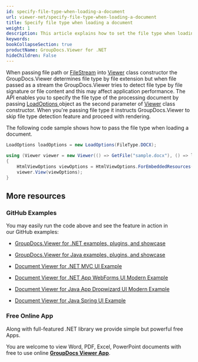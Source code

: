 ```yaml
---
id: specify-file-type-when-loading-a-document
url: viewer-net/specify-file-type-when-loading-a-document
title: Specify file type when loading a document
weight: 1
description: This article explains how to set the file type when loading a document with GroupDocs.Viewer within your .NET applications.
keywords: 
bookCollapseSection: true
productName: GroupDocs.Viewer for .NET
hideChildren: False
---
```

When passing file path or [FileStream](https://docs.microsoft.com/en-us/dotnet/api/system.io.filestream) into [Viewer](https://apireference-qa.groupdocs.com/viewer/net/groupdocs.viewer/viewer) class constructor the GroupDocs.Viewer determines file type by file extension but when file passed as a stream the GroupDocs.Viewer tries to detect file type by file signature or file content and this may affect application performance. The API enables you to specify the file type of the processing document by passing [LoadOptions ](https://apireference.groupdocs.com/viewer/net/groupdocs.viewer.options/loadoptions)object as the second parameter of [Viewer](https://apireference-qa.groupdocs.com/viewer/net/groupdocs.viewer/viewer) class constructor. When you're passing file type it instructs GroupDocs.Viewer to skip file type detection feature and proceed with rendering.

The following code sample shows how to pass the file type when loading a document.

```csharp
LoadOptions loadOptions = new LoadOptions(FileType.DOCX);
 
using (Viewer viewer = new Viewer(() => GetFile("sample.docx"), () => loadOptions))
{
    HtmlViewOptions viewOptions = HtmlViewOptions.ForEmbeddedResources();
    viewer.View(viewOptions);
}            
```

## More resources

### GitHub Examples

You may easily run the code above and see the feature in action in our GitHub examples:

*   [GroupDocs.Viewer for .NET examples, plugins, and showcase](https://github.com/groupdocs-viewer/GroupDocs.Viewer-for-.NET)
    
*   [GroupDocs.Viewer for Java examples, plugins, and showcase](https://github.com/groupdocs-viewer/GroupDocs.Viewer-for-Java)
    
*   [Document Viewer for .NET MVC UI Example](https://github.com/groupdocs-viewer/GroupDocs.Viewer-for-.NET-MVC) 
    
*   [Document Viewer for .NET App WebForms UI Modern Example](https://github.com/groupdocs-viewer/GroupDocs.Viewer-for-.NET-WebForms)
    
*   [Document Viewer for Java App Dropwizard UI Modern Example](https://github.com/groupdocs-viewer/GroupDocs.Viewer-for-Java-Dropwizard)
    
*   [Document Viewer for Java Spring UI Example](https://github.com/groupdocs-viewer/GroupDocs.Viewer-for-Java-Spring)
    

### Free Online App

Along with full-featured .NET library we provide simple but powerful free Apps.

You are welcome to view Word, PDF, Excel, PowerPoint documents with free to use online **[GroupDocs Viewer App](https://products.groupdocs.app/viewer)**.
